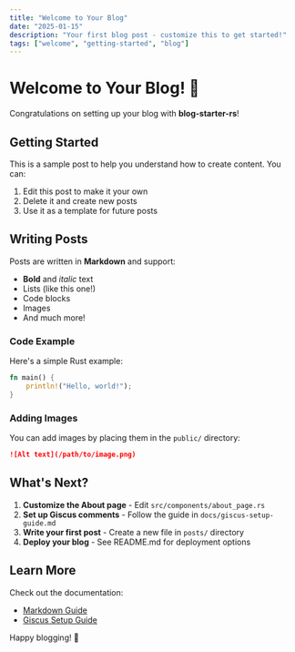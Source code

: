 ```yaml
---
title: "Welcome to Your Blog"
date: "2025-01-15"
description: "Your first blog post - customize this to get started!"
tags: ["welcome", "getting-started", "blog"]
---
```


# Welcome to Your Blog! 🎉

Congratulations on setting up your blog with **blog-starter-rs**!

## Getting Started

This is a sample post to help you understand how to create content. You can:

1. Edit this post to make it your own
2. Delete it and create new posts
3. Use it as a template for future posts

## Writing Posts

Posts are written in **Markdown** and support:

- **Bold** and *italic* text
- Lists (like this one!)
- Code blocks
- Images
- And much more!

### Code Example

Here's a simple Rust example:

```rust
fn main() {
    println!("Hello, world!");
}
```

### Adding Images

You can add images by placing them in the `public/` directory:

```markdown
![Alt text](/path/to/image.png)
```

## What's Next?

1. **Customize the About page** - Edit `src/components/about_page.rs`
2. **Set up Giscus comments** - Follow the guide in `docs/giscus-setup-guide.md`
3. **Write your first post** - Create a new file in `posts/` directory
4. **Deploy your blog** - See README.md for deployment options

## Learn More

Check out the documentation:

- [Markdown Guide](../docs/markdown-guide.md)
- [Giscus Setup Guide](../docs/giscus-setup-guide.md)

Happy blogging! 🚀
